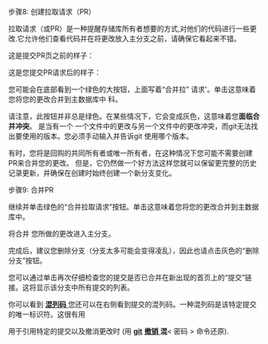 步骤8:  创建拉取请求（PR）

 

 

拉取请求（或PR）是一种提醒存储库所有者想要的方式,对他们的代码进行一些更改.它允许他们查看代码并在将更改放入主分支之前，请确保它看起来不错。  

 

这是提交PR页之前的样子：

 

这是您提交PR请求后的样子：

 

 

您可能会在底部看到一个绿色的大按钮，上面写着“合并拉”  请求'。单击这意味着您将您的更改合并到主数据库中  科。  

 

请注意，此按钮并非总是绿色。在某些情况下，它会变成灰色，这意味着您**面临合并冲突**。  是当有一个  一个文件中的更改与另一个文件中的更改冲突，而git无法找出要使用的版本。您必须手动输入并告诉git 使用哪个版本。  

 

有时，您将是回购的共同所有者或唯一所有者，在这种情况下您可能不需要创建PR来合并您的更改。  但是，它仍然做一个好方法这样您就可以保留更完整的历史记录更新，并确保在创建时始终创建一个新分支变化。  

 

 

 

 

步骤9:  合并PR

 

 

继续并单击绿色的“合并拉取请求”按钮。单击这意味着您将您的更改合并到主数据库中。  

 

将合并  您所做的更改进入主分支。  

 

完成后，建议您删除分支（分支太多可能会变得凌乱），因此也请点击灰色的“删除分支”按钮。  

 

您可以通过单击再次仔细检查您的提交是否已合并在新出现的首页上的“提交”链接。这将显示该分支中所有提交的列表。

 

你可以看到 [**混列码** ](https://git-scm.com/docs/git-hash-object)您还可以在右侧看到提交的混列码。一种混列码是该特定提交的唯一标识符。这很有用

 

用于引用特定的提交以及撤消更改时 (用 [**git**](http://git-scm.com/docs/git-revert) [**撤销** ](http://git-scm.com/docs/git-revert)**混**< 密码 > 命令还原).